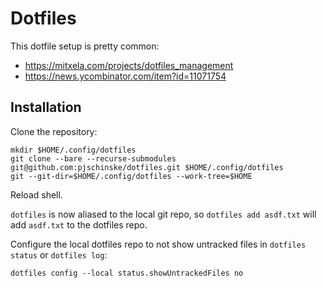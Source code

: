 # Dotfiles

This dotfile setup is pretty common:
- https://mitxela.com/projects/dotfiles_management
- https://news.ycombinator.com/item?id=11071754

## Installation

Clone the repository:
```
mkdir $HOME/.config/dotfiles
git clone --bare --recurse-submodules git@github.com:pjschinske/dotfiles.git $HOME/.config/dotfiles
git --git-dir=$HOME/.config/dotfiles --work-tree=$HOME
```

Reload shell.

`dotfiles` is now aliased to the local git repo, so `dotfiles add asdf.txt` will add `asdf.txt` to the dotfiles repo.

Configure the local dotfiles repo to not show untracked files in `dotfiles status` or `dotfiles log`:
```
dotfiles config --local status.showUntrackedFiles no
```
